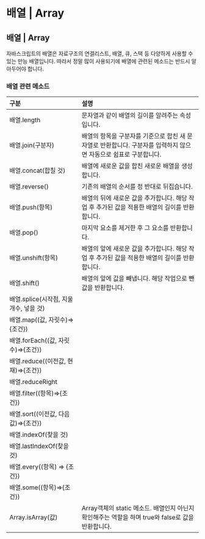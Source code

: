 # 배열 \| Array

## 배열 \| Array

 자바스크립트의 배열은 자료구조의 연결리스트, 배열, 큐, 스택 등 다양하게 사용할 수 있는 만능 배열입니다. 따라서 정말 많이 사용되기에 배열에 관련된 메소드는 반드시 알아두어야 합니다.

### 배열 관련 메소드

| 구분 | 설명 |
| :--- | :--- |
| 배열.length | 문자열과 같이 배열의 길이를 알려주는 속성입니다. |
| 배열.join\(구분자\) | 배열의 항목을 구분자를 기준으로 합친 새 문자열로 반환합니다. 구분자를 입력하지 않으면 자동으로 쉼표로 구분합니다. |
| 배열.concat\(합칠 것\) | 배열에 새로운 값을 합친 새로운 배열을 생성합니다.  |
| 배열.reverse\(\) | 기존의 배열의 순서를 정 반대로 뒤집습니다. |
| 배열.push\(항목\) | 배열의 뒤에 새로운 값을 추가합니다. 해당 작업 후 추가된 값을 적용한 배열의 길이를 반환합니다.  |
| 배열.pop\(\) | 마지막 요소를 제거한 후 그 요소를 반환합니다. |
| 배열.unshift\(항목\) | 배열의 앞에 새로운 값을 추가합니다. 해당 작업 후 추가된 값을 적용한 배열의 길이를 반환합니다. |
| 배열.shift\(\) | 배열의 앞에 값을 빼냅니다. 해당 작업으로 뺀 값을 반환합니다.  |
| 배열.splice\(시작점, 지울 개수, 넣을 것\) |  |
| 배열.map\(\(값, 자릿수\)=&gt;{조건}\) |  |
| 배열.forEach\(\(값, 자릿수\)=&gt;{조건}\) |  |
| 배열.reduce\(\(이전값, 현재\)=&gt;{조건}\) |  |
| 배열.reduceRight |  |
| 배열.filter\(\(항목\)=&gt;{조건}\) |  |
| 배열.sort\(\(이전값, 다음값\)=&gt;{조건}\) |  |
| 배열.indexOf\(찾을 것\) |  |
| 배열.lastIndexOf\(찾을 것\) |  |
| 배열.every\(\(항목\) =&gt; {조건}\) |  |
| 배열.some\(\(항목\)=&gt;{조건}\) |  |
| Array.isArray\(값\) | Array객체의 static 메소드. 배열인지 아닌지 확인해주는 역할을 하며 true와 false로 값을 반환합니다.  |

